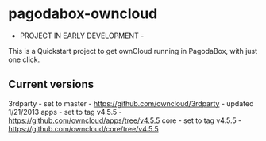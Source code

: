 pagodabox-owncloud
==================

- PROJECT IN EARLY DEVELOPMENT - 

This is a Quickstart project to get ownCloud running in PagodaBox, with just one click.

Current versions
----------------
  3rdparty - set to master     - https://github.com/owncloud/3rdparty         - updated 1/21/2013
  apps     - set to tag v4.5.5 - https://github.com/owncloud/apps/tree/v4.5.5
  core     - set to tag v4.5.5 - https://github.com/owncloud/core/tree/v4.5.5
